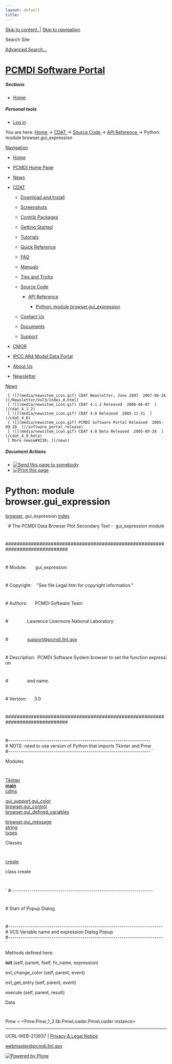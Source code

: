 ```yaml
---
layout: default
title:
---
```


 [ Skip to content. ](/cdat/source/api-reference/browser.gui_expression.html) |
[ Skip to navigation ](/cdat/source/api-reference/browser.gui_expression.html)

Search Site

[ Advanced Search&#8230; ](/search_form)

#  [ PCMDI Software Portal ](/)

#####  Sections

  * [ Home ](/)

#####  Personal tools

  * [ Log in ](/login_form)

You are here:  [ Home ](/) -> [ CDAT ](/cdat) -> [ Source Code ](/cdat/source)
-> [ API Reference ](/cdat/source/api-reference) -> Python: module
browser.gui_expression

[ Navigation ](/sitemap)

    

  * [ Home ](/)

  * [ PCMDI Home Page ](/)

  * [ News ](/news)

  * [ CDAT ](/cdat)

    * [ Download and Install ](/cdat/download)

    * [ Screenshots ](/cdat/screenshots)

    * [ Contrib Packages ](/cdat/contrib)

    * [ Getting Started ](/cdat/getting_started)

    * [ Tutorials ](/cdat/tutorials)

    * [ Quick Reference ](/cdat/quick_reference)

    * [ FAQ ](/cdat/FAQ)

    * [ Manuals ](/cdat/manuals)

    * [ Tips and Tricks ](/cdat/tips_and_tricks)

    * [ Source Code ](/cdat/source)

      * [ API Reference ](/cdat/source/api-reference)

        * [ Python: module browser.gui_expression ](/cdat/source/api-reference/browser.gui_expression.html)

    * [ Contact Us ](/cdat/contact-us)

    * [ Documents ](/cdat/docs)

    * [ Support ](/cdat/support)

  * [ CMOR ](/cmor)

  * [ IPCC AR4 Model Data Portal ](/esg_data_portal)

  * [ About Us ](/about)

  * [ Newsletter ](/Newsletter)

[ News ](/news)

     [ ![](media/newsitem_icon.gif) CDAT Newsletter, June 2007  2007-06-26  ](/Newsletter/Vol3/index_d.html)
     [ ![](media/newsitem_icon.gif) CDAT 4.1.2 Released  2006-06-07  ](/cdat_4_1_2)
     [ ![](media/newsitem_icon.gif) CDAT 4.0 Released  2005-11-21  ](/cdat_4_0)
     [ ![](media/newsitem_icon.gif) PCMDI Software Portal Released  2005-09-28  ](/software_portal_release)
     [ ![](media/newsitem_icon.gif) CDAT 4.0 Beta Released  2005-09-28  ](/cdat_4_0_beta)
     [ More news&#8230; ](/news)

#####  Document Actions

  * [ ![Send this page to somebody](media/mail_icon.gif) ](/cdat/source/api-reference/browser.gui_expression.html/sendto_form)
  * [ ![Print this page](media/print_icon.gif) ](/this.print\(\))

#  Python: module browser.gui_expression

  
  
 [ browser  ](/browser.html) .gui_expression 
[ index ](/)  

` #&#160;The&#160;PCMDI&#160;Data&#160;Browser&#160;Plot&#160;Secondary&#160;Text&#160;-&#160;&#160;gui_expression&#160;module  
#  
##############################################################################
###  
#
#  
#&#160;Module:&#160;&#160;&#160;&#160;&#160;&#160;&#160;gui_expression
#  
#
#  
#&#160;Copyright:&#160;&#160;&#160;&#160;"See&#160;file&#160;Legal.htm&#160;for&#160;copyright&#160;information."
#  
#
#  
#&#160;Authors:&#160;&#160;&#160;&#160;&#160;&#160;PCMDI&#160;Software&#160;Team
#  
#&#160;&#160;&#160;&#160;&#160;&#160;&#160;&#160;&#160;&#160;&#160;&#160;&#160;&#160;&#160;Lawrence&#160;Livermore&#160;National&#160;Laboratory:
#  
#&#160;&#160;&#160;&#160;&#160;&#160;&#160;&#160;&#160;&#160;&#160;&#160;&#160;&#160;&#160;support@pcmdi.llnl.gov
#  
#
#  
#&#160;Description:&#160;&#160;PCMDI&#160;Software&#160;System&#160;browser&#160;to&#160;set&#160;the&#160;function&#160;expression
#  
#&#160;&#160;&#160;&#160;&#160;&#160;&#160;&#160;&#160;&#160;&#160;&#160;&#160;&#160;&#160;and&#160;name.
#  
#
#  
#&#160;Version:&#160;&#160;&#160;&#160;&#160;&#160;3.0
#  
#
#  
##############################################################################
###  
#  
#---------------------------------------------------------------------  
#&#160;NOTE:&#160;need&#160;to&#160;use&#160;version&#160;of&#160;Python&#160;that&#160;imports&#160;Tkinter&#160;and&#160;Pmw  
#--------------------------------------------------------------------- `

  
 Modules 

` `

[ Tkinter ](/Tkinter.html)  
[ __main__ ](/__main__.html)  
[ cdms ](/cdms.html)  

[ gui_support.gui_color ](/gui_support.gui_color.html)  
[ browser.gui_control ](/browser.gui_control.html)  
[ browser.gui_defined_variables ](/browser.gui_defined_variables.html)  

[ browser.gui_message ](/browser.gui_message.html)  
[ string ](/string.html)  
[ types ](/types.html)  

  
 Classes 

` `

[ create ](/browser.gui_expression.html)

  
class  create 

` `

` #---------------------------------------------------------------------  
#  
#&#160;Start&#160;of&#160;Popup&#160;Dialog  
#  
#---------------------------------------------------------------------------  
#&#160;VCS&#160;Variable&#160;name&#160;and&#160;expression&#160;Dialog&#160;Popup  
#---------------------------------------------------------------------------  
`

Methods defined here:  

 __init__  (self, parent, fself, fn_name, expression) 

 evt_change_color  (self, parent, event) 

 evt_get_entry  (self, parent, event) 

 execute  (self, parent, result) 

  
 Data 

` `

 Pmw  = <Pmw.Pmw_1_2.lib.PmwLoader.PmwLoader instance>

* * *

UCRL-WEB-213937 | [ Privacy & Legal Notice ](/disclaimer.html)

[ webmaster@pcmdi.llnl.gov ](/webmaster@pcmdi.llnl.gov)

[ ![Powered by Plone](media/plone_powered.gif) ](/)

